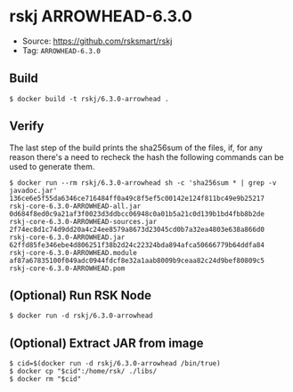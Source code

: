 # rskj ARROWHEAD-6.3.0

* Source: https://github.com/rsksmart/rskj
* Tag: `ARROWHEAD-6.3.0`

## Build

```
$ docker build -t rskj/6.3.0-arrowhead .
```

## Verify

The last step of the build prints the sha256sum of the files, if, for any reason there's a need to recheck the hash the following commands can be used to generate them.

```
$ docker run --rm rskj/6.3.0-arrowhead sh -c 'sha256sum * | grep -v javadoc.jar'
136ce6e5f55da6346ce716484ff0a49c8f5ef5c00142e124f811bc49e9b25217  rskj-core-6.3.0-ARROWHEAD-all.jar
0d684f8ed0c9a21af3f0023d3ddbcc06948c0a01b5a21c0d139b1bd4fbb8b2de  rskj-core-6.3.0-ARROWHEAD-sources.jar
2f74ec8d1c74d9dd20a4c24ee8579a8673d23045cd0b7a32ea4803e638a866d0  rskj-core-6.3.0-ARROWHEAD.jar
62ffd85fe346ebe4d806251f38b2d24c22324bda894afca50666779b64ddfa84  rskj-core-6.3.0-ARROWHEAD.module
af87a67835100f049adc0944fdcf8e32a1aab8009b9ceaa82c24d9bef80809c5  rskj-core-6.3.0-ARROWHEAD.pom
```
## (Optional) Run RSK Node
```
$ docker run -d rskj/6.3.0-arrowhead
```

## (Optional) Extract JAR from image

```
$ cid=$(docker run -d rskj/6.3.0-arrowhead /bin/true)
$ docker cp "$cid":/home/rsk/ ./libs/
$ docker rm "$cid"
```
